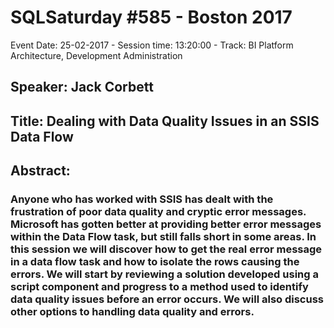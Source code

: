 # SQLSaturday #585 - Boston 2017
Event Date: 25-02-2017 - Session time: 13:20:00 - Track: BI Platform Architecture, Development  Administration
## Speaker: Jack Corbett
## Title: Dealing with Data Quality Issues in an SSIS Data Flow
## Abstract:
### Anyone who has worked with SSIS has dealt with the frustration of poor data quality and cryptic error messages. Microsoft has gotten better at providing better error messages within the Data Flow task, but still falls short in some areas.  In this session we will discover how to get the real error message in a data flow task and how to isolate the rows causing the errors.  We will start by reviewing a solution developed using a script component and progress to a method used to identify data quality issues before an error occurs.  We will also discuss other options to handling data quality and errors.
